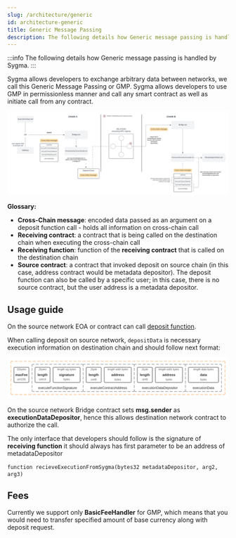 ```yaml
---
slug: /architecture/generic
id: architecture-generic
title: Generic Message Passing
description: The following details how Generic message passing is handled by Sygma.
---
```


:::info
The following details how Generic message passing is handled by Sygma.
:::

Sygma allows developers to exchange arbitrary data between networks, we call this Generic Message Passing or GMP. Sygma allows developers to use GMP in permissionless manner and call any smart contract as well as initiate call from any contract.

![Sygma GMP](../../static/assets/gmp.png)

**Glossary:**

- **Cross-Chain message**: encoded data passed as an argument on a deposit function call - holds all information on cross-chain call
- **Receiving contract**: a contract that is being called on the destination chain when executing the cross-chain call
- **Receiving function**: function of the **receiving contract** that is called on the destination chain
- **Source contract**: a contract that invoked deposit on source chain (in this case, address contract would be metadata depositor). The deposit function can also be called by a specific user; in this case, there is no source contract, but the user address is a metadata depositor.

## Usage guide

On the source network EOA or contract can call [deposit function](https://github.com/sygmaprotocol/sygma-solidity/blob/master/contracts/Bridge.sol#L258).

When calling deposit on source network, `depositData` is necessary execution information on destination chain and should follow next format:

![Sygma GMP message format](../../static/assets/gmp-message-format.png)

On the source network Bridge contract sets **msg.sender** as **executionDataDepositor**, hence this allows destination network contract to authorize the call.

The only interface that developers should follow is the signature of **receiving function** it should always has first parameter to be an address of metadataDepositor

```solidity
function recieveExecutionFromSygma(bytes32 metadataDepositor, arg2, arg3)
```

## Fees

Currently we support only **BasicFeeHandler** for GMP, which means that you would need to transfer specified amount of base currency along with deposit request.
